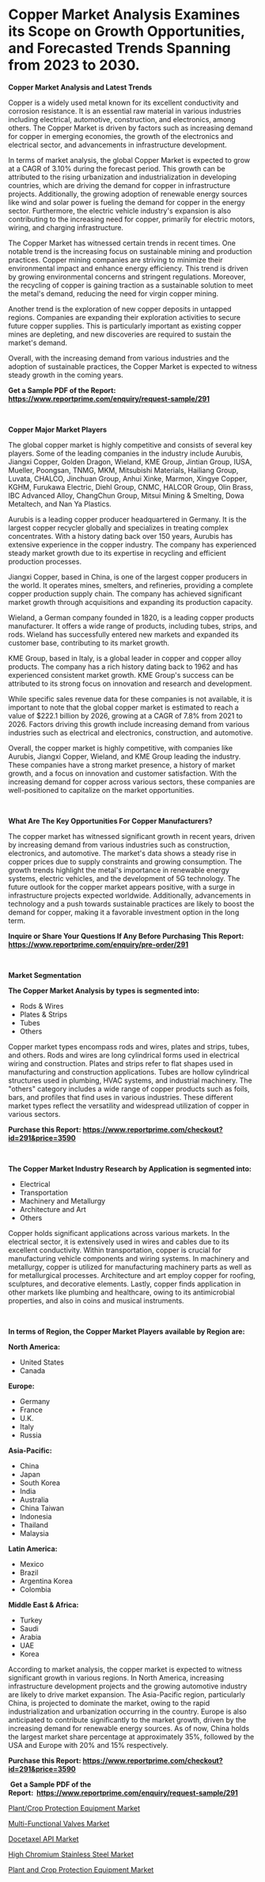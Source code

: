 <p><h1>Copper Market Analysis Examines its Scope on Growth Opportunities, and Forecasted Trends Spanning from 2023 to 2030.</h1></p><p><strong>Copper Market Analysis and Latest Trends</strong></p>
<p><p>Copper is a widely used metal known for its excellent conductivity and corrosion resistance. It is an essential raw material in various industries including electrical, automotive, construction, and electronics, among others. The Copper Market is driven by factors such as increasing demand for copper in emerging economies, the growth of the electronics and electrical sector, and advancements in infrastructure development.</p><p>In terms of market analysis, the global Copper Market is expected to grow at a CAGR of 3.10% during the forecast period. This growth can be attributed to the rising urbanization and industrialization in developing countries, which are driving the demand for copper in infrastructure projects. Additionally, the growing adoption of renewable energy sources like wind and solar power is fueling the demand for copper in the energy sector. Furthermore, the electric vehicle industry's expansion is also contributing to the increasing need for copper, primarily for electric motors, wiring, and charging infrastructure.</p><p>The Copper Market has witnessed certain trends in recent times. One notable trend is the increasing focus on sustainable mining and production practices. Copper mining companies are striving to minimize their environmental impact and enhance energy efficiency. This trend is driven by growing environmental concerns and stringent regulations. Moreover, the recycling of copper is gaining traction as a sustainable solution to meet the metal's demand, reducing the need for virgin copper mining.</p><p>Another trend is the exploration of new copper deposits in untapped regions. Companies are expanding their exploration activities to secure future copper supplies. This is particularly important as existing copper mines are depleting, and new discoveries are required to sustain the market's demand.</p><p>Overall, with the increasing demand from various industries and the adoption of sustainable practices, the Copper Market is expected to witness steady growth in the coming years.</p></p>
<p><strong>Get a Sample PDF of the Report:&nbsp; <a href="https://www.reportprime.com/enquiry/request-sample/291">https://www.reportprime.com/enquiry/request-sample/291</a></strong></p>
<p>&nbsp;</p>
<p><strong>Copper Major Market Players</strong></p>
<p><p>The global copper market is highly competitive and consists of several key players. Some of the leading companies in the industry include Aurubis, Jiangxi Copper, Golden Dragon, Wieland, KME Group, Jintian Group, IUSA, Mueller, Poongsan, TNMG, MKM, Mitsubishi Materials, Hailiang Group, Luvata, CHALCO, Jinchuan Group, Anhui Xinke, Marmon, Xingye Copper, KGHM, Furukawa Electric, Diehl Group, CNMC, HALCOR Group, Olin Brass, IBC Advanced Alloy, ChangChun Group, Mitsui Mining & Smelting, Dowa Metaltech, and Nan Ya Plastics.</p><p>Aurubis is a leading copper producer headquartered in Germany. It is the largest copper recycler globally and specializes in treating complex concentrates. With a history dating back over 150 years, Aurubis has extensive experience in the copper industry. The company has experienced steady market growth due to its expertise in recycling and efficient production processes.</p><p>Jiangxi Copper, based in China, is one of the largest copper producers in the world. It operates mines, smelters, and refineries, providing a complete copper production supply chain. The company has achieved significant market growth through acquisitions and expanding its production capacity.</p><p>Wieland, a German company founded in 1820, is a leading copper products manufacturer. It offers a wide range of products, including tubes, strips, and rods. Wieland has successfully entered new markets and expanded its customer base, contributing to its market growth.</p><p>KME Group, based in Italy, is a global leader in copper and copper alloy products. The company has a rich history dating back to 1962 and has experienced consistent market growth. KME Group's success can be attributed to its strong focus on innovation and research and development.</p><p>While specific sales revenue data for these companies is not available, it is important to note that the global copper market is estimated to reach a value of $222.1 billion by 2026, growing at a CAGR of 7.8% from 2021 to 2026. Factors driving this growth include increasing demand from various industries such as electrical and electronics, construction, and automotive.</p><p>Overall, the copper market is highly competitive, with companies like Aurubis, Jiangxi Copper, Wieland, and KME Group leading the industry. These companies have a strong market presence, a history of market growth, and a focus on innovation and customer satisfaction. With the increasing demand for copper across various sectors, these companies are well-positioned to capitalize on the market opportunities.</p></p>
<p>&nbsp;</p>
<p><strong>What Are The Key Opportunities For Copper Manufacturers?</strong></p>
<p><p>The copper market has witnessed significant growth in recent years, driven by increasing demand from various industries such as construction, electronics, and automotive. The market's data shows a steady rise in copper prices due to supply constraints and growing consumption. The growth trends highlight the metal's importance in renewable energy systems, electric vehicles, and the development of 5G technology. The future outlook for the copper market appears positive, with a surge in infrastructure projects expected worldwide. Additionally, advancements in technology and a push towards sustainable practices are likely to boost the demand for copper, making it a favorable investment option in the long term.</p></p>
<p><strong>Inquire or Share Your Questions If Any Before Purchasing This Report: <a href="https://www.reportprime.com/enquiry/pre-order/291">https://www.reportprime.com/enquiry/pre-order/291</a></strong></p>
<p>&nbsp;</p>
<p><strong>Market Segmentation</strong></p>
<p><strong>The Copper Market Analysis by types is segmented into:</strong></p>
<p><ul><li>Rods & Wires</li><li>Plates & Strips</li><li>Tubes</li><li>Others</li></ul></p>
<p><p>Copper market types encompass rods and wires, plates and strips, tubes, and others. Rods and wires are long cylindrical forms used in electrical wiring and construction. Plates and strips refer to flat shapes used in manufacturing and construction applications. Tubes are hollow cylindrical structures used in plumbing, HVAC systems, and industrial machinery. The "others" category includes a wide range of copper products such as foils, bars, and profiles that find uses in various industries. These different market types reflect the versatility and widespread utilization of copper in various sectors.</p></p>
<p><strong>Purchase this Report:&nbsp;<a href="https://www.reportprime.com/checkout?id=291&price=3590">https://www.reportprime.com/checkout?id=291&price=3590</a></strong></p>
<p>&nbsp;</p>
<p><strong>The Copper Market Industry Research by Application is segmented into:</strong></p>
<p><ul><li>Electrical</li><li>Transportation</li><li>Machinery and Metallurgy</li><li>Architecture and Art</li><li>Others</li></ul></p>
<p><p>Copper holds significant applications across various markets. In the electrical sector, it is extensively used in wires and cables due to its excellent conductivity. Within transportation, copper is crucial for manufacturing vehicle components and wiring systems. In machinery and metallurgy, copper is utilized for manufacturing machinery parts as well as for metallurgical processes. Architecture and art employ copper for roofing, sculptures, and decorative elements. Lastly, copper finds application in other markets like plumbing and healthcare, owing to its antimicrobial properties, and also in coins and musical instruments.</p></p>
<p>&nbsp;</p>
<p><strong>In terms of Region, the Copper Market Players available by Region are:</strong></p>
<p>
    <p> <strong> North America: </strong>
        <ul>
            <li>United States</li>
            <li>Canada</li>
        </ul>
        </p> 
    <p> <strong> Europe: </strong>
        <ul>
            <li>Germany</li>
            <li>France</li>
            <li>U.K.</li>
            <li>Italy</li>
            <li>Russia</li>
        </ul>
        </p> 
    <p> <strong> Asia-Pacific: </strong>
        <ul>
            <li>China</li>
            <li>Japan</li>
            <li>South Korea</li>
            <li>India</li>
            <li>Australia</li>
            <li>China Taiwan</li>
            <li>Indonesia</li>
            <li>Thailand</li>
            <li>Malaysia</li>
        </ul>
        </p> 
    <p> <strong> Latin America: </strong>
        <ul>
            <li>Mexico</li>
            <li>Brazil</li>
            <li>Argentina Korea</li>
            <li>Colombia</li>
        </ul>
        </p> 
    <p> <strong> Middle East & Africa: </strong>
        <ul>
            <li>Turkey</li>
            <li>Saudi</li>
            <li>Arabia</li>
            <li>UAE</li>
            <li>Korea</li>
        </ul>
    </p>
    </p>
<p><p>According to market analysis, the copper market is expected to witness significant growth in various regions. In North America, increasing infrastructure development projects and the growing automotive industry are likely to drive market expansion. The Asia-Pacific region, particularly China, is projected to dominate the market, owing to the rapid industrialization and urbanization occurring in the country. Europe is also anticipated to contribute significantly to the market growth, driven by the increasing demand for renewable energy sources. As of now, China holds the largest market share percentage at approximately 35%, followed by the USA and Europe with 20% and 15% respectively.</p></p>
<p><strong>Purchase this Report: <a href="https://www.reportprime.com/checkout?id=291&price=3590">https://www.reportprime.com/checkout?id=291&price=3590</a></strong></p>
<p>&nbsp;<strong>Get a Sample PDF of the Report:&nbsp;&nbsp;<a href="https://www.reportprime.com/enquiry/request-sample/291">https://www.reportprime.com/enquiry/request-sample/291</a></strong></p>
<p><strong></strong></p>
<p><p><a href="https://medium.com/@noewwade60/plant-crop-protection-equipment-market-report-reveals-the-latest-trends-and-growth-opportunities-of-c5b335e1a480">Plant/Crop Protection Equipment Market</a></p><p><a href="https://medium.com/@wadeodinnn745/multi-functional-valves-market-analysis-and-sze-forecasted-for-period-from-2023-to-2030-1d639a17a211">Multi-Functional Valves Market</a></p><p><a href="https://github.com/RickHolmes3/Market-Research-Report-List-2/blob/main/docetaxel-api-market.md">Docetaxel API Market</a></p><p><a href="https://github.com/CliffMedina6/Market-Research-Report-List-2/blob/main/high-chromium-stainless-steel-market.md">High Chromium Stainless Steel Market</a></p><p><a href="https://medium.com/@smithazim89098/plant-and-crop-protection-equipment-market-size-market-outlook-and-market-forecast-2023-to-2030-83af65a2472f">Plant and Crop Protection Equipment Market</a></p></p>